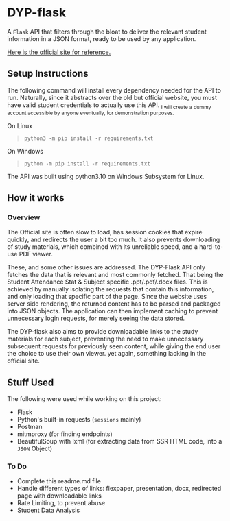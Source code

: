 # DYP-flask

A `Flask` API that filters through the bloat to deliver the relevant student information in a JSON format, ready to be used by any application.

[Here is the official site for reference.](https://mydy.dypatil.edu/rait/)

## Setup Instructions

The following command will install every dependency needed for the API to run. 
Naturally, since it abstracts over the old but official website, you must have valid student credentials to actually use this API. 
<sub>I will create a dummy account accessible by anyone eventually, for demonstration purposes.</sub>

On Linux
> `python3 -m pip install -r requirements.txt`

On Windows
> `python -m pip install -r requirements.txt`

The API was built using python3.10 on Windows Subsystem for Linux.


## How it works

### Overview
The Official site is often slow to load, has session cookies that expire quickly, and redirects the user a bit too much. It also prevents downloading of study materials, which combined with its unreliable speed, and a hard-to-use PDF viewer.

These, and some other issues are addressed. The DYP-Flask API only fetches the data that is relevant and most commonly fetched. That being the Student Attendance Stat & Subject specific .ppt/.pdf/.docx files. This is achieved by manually isolating the requests that contain this information, and only loading that specific part of the page. Since the website uses server side rendering, the returned content has to be parsed and packaged into JSON objects. The application can then implement caching to prevent unnecessary login requests, for merely seeing the data stored.

The DYP-flask also aims to provide downloadable links to the study materials for each subject, preventing the need to make unnecessary subsequent requests for previously seen content, while giving the end user the choice to use their own viewer. yet again, something lacking in the official site.

## Stuff Used
The following were used while working on this project:
 - Flask
 - Python's built-in requests (`sessions` mainly)
 - Postman 
 - mitmproxy (for finding endpoints)
 - BeautifulSoup with lxml (for extracting data from SSR HTML code, into a `JSON` Object)

### To Do
 - Complete this readme.md file
 - Handle different types of links: flexpaper, presentation, docx, redirected page with downloadable links
 - Rate Limiting, to prevent abuse
 - Student Data Analysis

